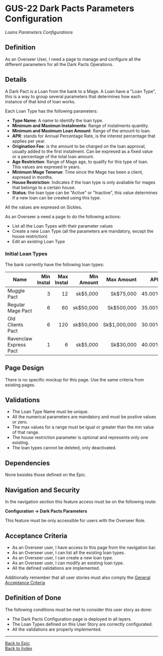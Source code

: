 # GUS-22 Dark Pacts Parameters Configuration
_Loans Parameters Configurations_

## Definition
As an Overseer User, I need a page to manage and configure all the different parameters for all the Dark Pacts Operations.

## Details

A Dark Pact is a Loan from the bank to a Mage. A Loan have a "Loan Type", this is a way to group several parameters that determines how each instance of that kind of loan works.

Each Loan Type has the following parameters:
* **Type Name**: A name to identify the loan type.
* **Minimum and Maximun Instalments**: Range of instalments quantity.
* **Minimum and Maximum Loan Amount**: Range of the amount to loan.
* **APR**: stands for Annual Percentage Rate, is the interest percentage that applies per year.
* **Origination Fee**: is the amount to be charged on the loan approval, usually added to the first instalment. Can be expresed as a fixed value or a percentage of the total loan amount. 
* **Age Restriction**: Range of Mage age, to qualify for this type of loan. This values are expresed in years.
* **Minimum Mage Tenerue**: Time since the Mage has been a client, expresed in months.
* **House Restriction**: Indicates if the loan type is only avaliable for mages that belongs to a certain house.
* **Status**: the loan type can be "Active" or "Inactive", this value determines if a new loan can be created using this type.

All the values are expresed on Sickles.


As an Overseer a need a page to do the following actions:
* List all the Loan Types with their parameter values
* Create a new Loan Type (all the parameters are mandatory, except the house restriction)
* Edit an existing Loan Type

### Initial Loan Types

The bank currently have the following loan types:

|Name|Min Instal|Max Instal|Min Amount|Max Amount|APR|Orig Fee|Min Age|Max Age|Min Tenerue|House|
|--|--:|--:|--:|--:|--:|--:|--:|--:|--:|--|
|Muggle Pact|3|12|sk$5,000|Sk$75,000|45.00%|sk$5,000|0|50|6||
|Regular Mage Pact|6|60|sk$50,000|Sk$500,000|35.00%|3.50%|0|99|3||
|Old Clients Pact|6|120|sk$50,000|Sk$1,000,000|30.00%|3.00%|35|200|72||
|Ravenclaw Express Pact|1|6|sk$5,000|Sk$30,000|40.00%|SK$0|0|99|0|Ravenclaw|

## Page Design

There is no specific mockup for this page. Use the same criteria from existing pages.

## Validations
* The Loan Type Name must be unique.
* All the numerical parameters are mandatory and must be postive values or zero.
* The max values for a range must be igual or greater than the min value of that range.
* The house restriction parameter is optional and represents only one existing.
* The loan types cannot be deleted, only deactivated.

## Dependencies
None besides those defined on the Epic.

## Navigation and Security
In the navigation section this feature access must be on the following route:

**Configuration -> Dark Pacts Parameters**

This feature must be only accessible for users with the Overseer Role.

## Acceptance Criteria
* As an Overseer user, I have access to this page from the navigation bar.
* As an Overseer user, I can list all the existing loan types.
* As an Overseer user, I can create a new loan type.
* As an Overseer user, I can modify an existing loan type.
* All the defined validations are implemented.

Additionally remember that all user stories must also comply the [General Acceptance Criteria](../generalAcceptanceCriteria.md)

## Definition of Done
The following conditions must be met to consider this user story as done:
* The Dark Pacts Configuration page is deployed in all layers.
* The Loan Types defined on this User Story are correctly configurated.
* All the validations are properly implemented.

---
[Back to Epic](GEP-07-Dark-Pacts.md) <br>
[Back to Index](../../README.md)
